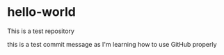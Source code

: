 # hello-world
This is a test repository

this is a test commit message as I'm learning how to use GitHub properly 
